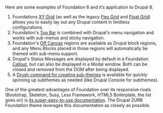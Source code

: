 Here are some examples of Foundation 6 and it’s application to Drupal 8.

1. Foundations [XY Grid](https://foundation.zurb.com/sites/docs/xy-grid.html) (as well as the legacy [Flex Grid](https://foundation.zurb.com/sites/docs/flex-grid.html) and [Float Grid](https://foundation.zurb.com/sites/docs/grid.html)) allows you to easily lay out any Drupal content in limitless configurations.
2. Foundation's [Top Bar](https://foundation.zurb.com/sites/docs/top-bar.html) is combined with Drupal's menu navigation and works with sub-menus and sticky navigation.
3. Foundation's [Off Canvas](https://foundation.zurb.com/sites/docs/off-canvas.html) regions are available as Drupal block regions, and any Menu Blocks placed in those regions will automatically be themed with sub-menu support.
4. Drupal's Status Messages are displayed by default in a Foundation [Callout](https://foundation.zurb.com/sites/docs/callout.html), but can also be displayed in a Modal window. Both can be closed and removed from the DOM after being displayed.
5. A [Drush command for creating sub-themes](https://www.drupal.org/docs/8/modules/zurb-foundation-user-guide/zurb-foundation-8x-6x/using-drush-to-install-zurb) is available for quickly spinning up subthemes as needed (like Drupal Console for subthemes).

One of the greatest advantages of Foundation over its responsive rivals (Bootstrap, Skeleton, Susy, Less Framework, HTML5 Boilerplate, the list goes on) is [its super-easy-to-use documentation](https://foundation.zurb.com/sites/docs/). The Drupal ZURB Foundation theme leverages this documentation as closely as possible.